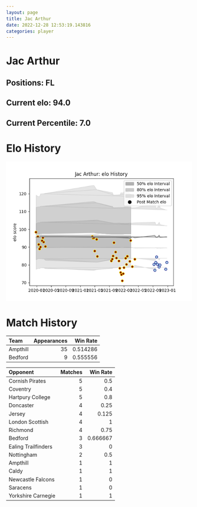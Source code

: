 ```yaml
---  
layout: page  
title: Jac Arthur  
date: 2022-12-28 12:53:19.143816  
categories: player  
---
```

# Jac Arthur

## Positions: FL

## Current elo: 94.0

## Current Percentile: 7.0

# Elo History


![elo history](history_JacArthur.png)
# Match History


| Team     |   Appearances |   Win Rate |
|:---------|--------------:|-----------:|
| Ampthill |            35 |   0.514286 |
| Bedford  |             9 |   0.555556 |

| Opponent            |   Matches |   Win Rate |
|:--------------------|----------:|-----------:|
| Cornish Pirates     |         5 |   0.5      |
| Coventry            |         5 |   0.4      |
| Hartpury College    |         5 |   0.8      |
| Doncaster           |         4 |   0.25     |
| Jersey              |         4 |   0.125    |
| London Scottish     |         4 |   1        |
| Richmond            |         4 |   0.75     |
| Bedford             |         3 |   0.666667 |
| Ealing Trailfinders |         3 |   0        |
| Nottingham          |         2 |   0.5      |
| Ampthill            |         1 |   1        |
| Caldy               |         1 |   1        |
| Newcastle Falcons   |         1 |   0        |
| Saracens            |         1 |   0        |
| Yorkshire Carnegie  |         1 |   1        |